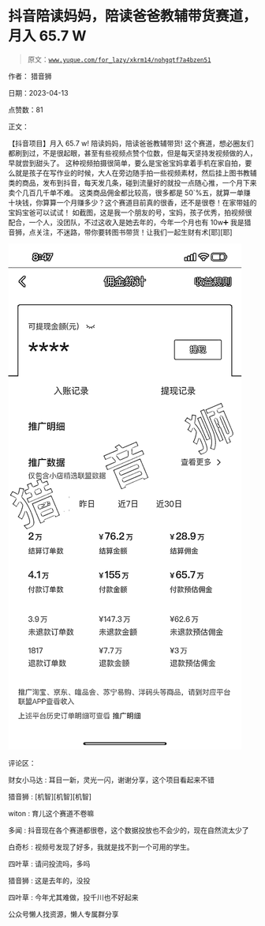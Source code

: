 # 抖音陪读妈妈，陪读爸爸教辅带货赛道，月入 65.7 W

> 原文：[`www.yuque.com/for_lazy/xkrm14/nohgqtf7a4bzen51`](https://www.yuque.com/for_lazy/xkrm14/nohgqtf7a4bzen51)

作者： 猎音狮

日期：2023-04-13

点赞数：81

正文：

【抖音项目】月入 65.7 w! 陪读妈妈，陪读爸爸教辅带货! 这个赛道，想必圈友们都刷到过，不是很起眼，甚至有些视频点赞个位数，但是每天坚持发视频做的人，早就尝到甜头了。 这种视频拍摄很简单，要么是宝爸宝妈拿着手机在家自拍，要么就是孩子在写作业的时候，大人在旁边随手拍一些视频素材，然后挂上图书教辅类的商品，发布到抖音，每天发几条，碰到流量好的就投一点随心推，一个月下来卖个几百几千单不难。 这类商品佣金都比较高，很多都是 50`%五，就算一单赚十块钱，你算算一个月赚多少？这个赛道目前真的很香，还不是很卷！在家带娃的宝妈宝爸可以试试！ 如截图，这是我一个朋友的号，宝妈，孩子优秀，拍视频很配合，一个人，没团队，不过这收入是她去年的，今年一个月也有 10w➕ 我是猎音狮，点关注，不迷路，带你要转图书带货！让我们一起生财有术[耶][耶]

![](img/164a8c2d41eeff9e90fdf6c959365c65.png)

评论区：

财女小马达 : 耳目一新，灵光一闪，谢谢分享，这个项目看起来不错

猎音狮 : [机智][机智][机智]

witon : 育儿这个赛道不卷嘛

多闻 : 抖音现在各个赛道都很卷，这个数据投放也不会少的，现在自然流太少了

白奇杉 : 视频号发现了好多，我就是找不到一个可用的学生。

四叶草 : 请问投流吗，多吗

猎音狮 : 这是去年的，没投

四叶草 : 今年尤其难做，投千川也不好起来

公众号懒人找资源，懒人专属群分享

